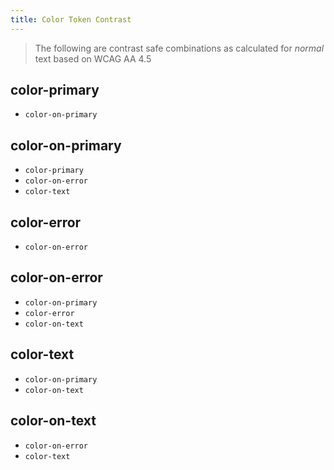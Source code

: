 ```yaml
---
title: Color Token Contrast
---
```


> The following are contrast safe combinations as calculated for _normal_ text based on WCAG AA 4.5

## color-primary
  - `color-on-primary`

## color-on-primary
  - `color-primary`
  - `color-on-error`
  - `color-text`

## color-error
  - `color-on-error`

## color-on-error
  - `color-on-primary`
  - `color-error`
  - `color-on-text`

## color-text
  - `color-on-primary`
  - `color-on-text`

## color-on-text
  - `color-on-error`
  - `color-text`
